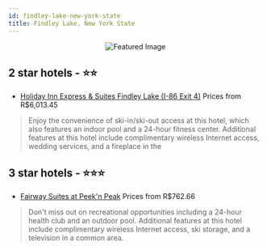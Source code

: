 ```yaml
---
id: findley-lake-new-york-state
title: Findley Lake, New York State
---
```


<center><img src="https://i.travelapi.com/hotels/5000000/4860000/4858400/4858328/5910be67_z.jpg" alt="Featured Image" /></center>


##  2 star hotels - ⭐️⭐️

-    [Holiday Inn Express & Suites Findley Lake (I-86 Exit 4)](https://us.hurb.com/hotels/findley-lake/holiday-inn-express-suites-findley-lake-i-86-exit-4-JNP-JP072381?cmp=18055) Prices from R$6,013.45
   > Enjoy the convenience of ski-in/ski-out access at this hotel, which also features an indoor pool and a 24-hour fitness center. Additional features at this hotel include complimentary wireless Internet access, wedding services, and a fireplace in the 

##  3 star hotels - ⭐️⭐️⭐️

-    [Fairway Suites at Peek'n Peak](https://us.hurb.com/hotels/findley-lake/fairway-suites-at-peek-n-peak-JNP-JP258785?cmp=18055) Prices from R$762.66
   > Don't miss out on recreational opportunities including a 24-hour health club and an outdoor pool. Additional features at this hotel include complimentary wireless Internet access, ski storage, and a television in a common area.
